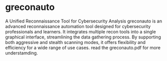 # greconauto
A Unified Reconnaissance Tool for Cybersecurity Analysis
greconauto is an advanced reconnaissance automation tool designed for cybersecurity professionals and learners. It integrates multiple recon tools into a single graphical interface, streamlining the data gathering process. By supporting both aggressive and stealth scanning modes, it offers flexibility and efficiency for a wide range of use cases.
read the greconauto.pdf for more understamding.

